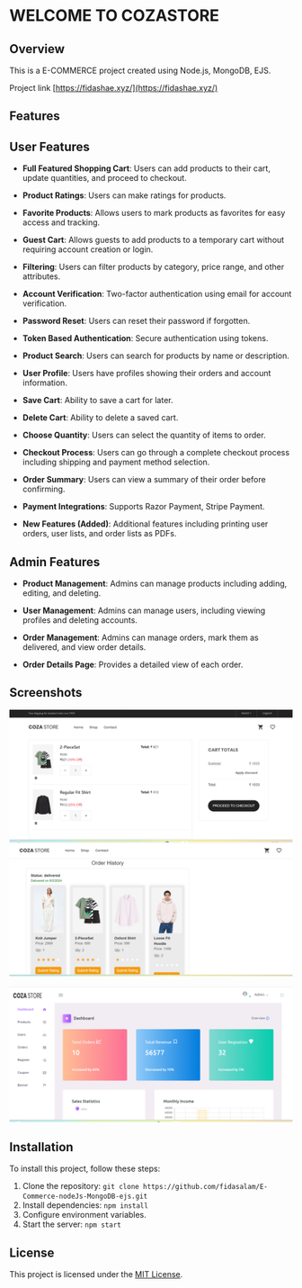 # WELCOME TO COZASTORE

## Overview
This is a E-COMMERCE project created using Node.js, MongoDB, EJS.

 Project link [https://fidashae.xyz/](https://fidashae.xyz/)



## Features

## User Features
- **Full Featured Shopping Cart**: Users can add products to their cart, update quantities, and proceed to checkout.
- **Product Ratings**: Users can make ratings for products.
- **Favorite Products**: Allows users to mark products as favorites for easy access and tracking.
- **Guest Cart**:  Allows guests to add products to a temporary cart without requiring account creation or login.
- **Filtering**: Users can filter products by category, price range, and other attributes.
- **Account Verification**: Two-factor authentication using email for account verification.
- **Password Reset**: Users can reset their password if forgotten.
- **Token Based Authentication**: Secure authentication using tokens.
- **Product Search**: Users can search for products by name or description.
- **User Profile**: Users have profiles showing their orders and account information.
- **Save Cart**: Ability to save a cart for later.
- **Delete Cart**: Ability to delete a saved cart.
- **Choose Quantity**: Users can select the quantity of items to order.
- **Checkout Process**: Users can go through a complete checkout process including shipping and payment method selection.
- **Order Summary**: Users can view a summary of their order before confirming.
- **Payment Integrations**: Supports Razor Payment, Stripe Payment.

- **New Features (Added)**: Additional features including printing user orders, user lists, and order lists as PDFs.

## Admin Features

- **Product Management**: Admins can manage products including adding, editing, and deleting.

- **User Management**: Admins can manage users, including viewing profiles and deleting accounts.

- **Order Management**: Admins can manage orders, mark them as delivered, and view order details.

- **Order Details Page**: Provides a detailed view of each order.

## Screenshots
![Admin Screenshot](https://github.com/fidasalam/E-Commerce-nodeJs-MongoDB-ejs/raw/main/public/screenshots/cart.jpg)
![Admin Screenshot](https://github.com/fidasalam/E-Commerce-nodeJs-MongoDB-ejs/raw/main/public/screenshots/order.jpg)


![Admin Screenshot](https://github.com/fidasalam/E-Commerce-nodeJs-MongoDB-ejs/raw/main/public/screenshots/admin.jpg)
## Installation
To install this project, follow these steps:
1. Clone the repository: `git clone https://github.com/fidasalam/E-Commerce-nodeJs-MongoDB-ejs.git`
2. Install dependencies: `npm install`
3. Configure environment variables.
4. Start the server: `npm start`



## License
This project is licensed under the [MIT License](LICENSE).
